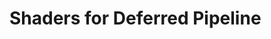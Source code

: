 # Shaders for Deferred Pipeline

<script setup>
import { data as shaders } from '/.vitepress/locales/en_deferred.data.ts'
</script>

<ShaderList :shaders="shaders"/>